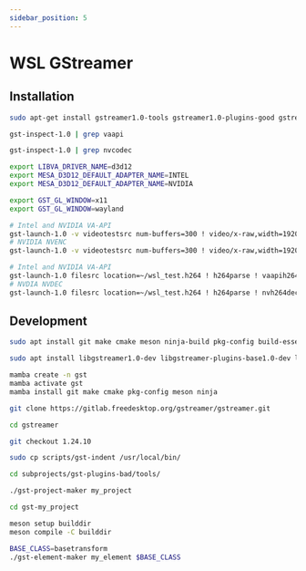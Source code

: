 ```yaml
---
sidebar_position: 5
---
```


# WSL GStreamer

## Installation

```bash
sudo apt-get install gstreamer1.0-tools gstreamer1.0-plugins-good gstreamer1.0-plugins-bad gstreamer1.0-libav gstreamer1.0-vaapi
```

```bash
gst-inspect-1.0 | grep vaapi
```

```bash
gst-inspect-1.0 | grep nvcodec
```

```bash
export LIBVA_DRIVER_NAME=d3d12
export MESA_D3D12_DEFAULT_ADAPTER_NAME=INTEL
export MESA_D3D12_DEFAULT_ADAPTER_NAME=NVIDIA
```

```bash
export GST_GL_WINDOW=x11
export GST_GL_WINDOW=wayland
```

```bash
# Intel and NVIDIA VA-API
gst-launch-1.0 -v videotestsrc num-buffers=300 ! video/x-raw,width=1920,height=1080 ! vaapipostproc ! vaapih264enc ! filesink location=~/wsl_test.h264
# NVIDIA NVENC
gst-launch-1.0 -v videotestsrc num-buffers=300 ! video/x-raw,width=1920,height=1080 ! cudaupload ! nvh264enc ! filesink location=~/wsl_test.h264
```

```bash
# Intel and NVIDIA VA-API
gst-launch-1.0 filesrc location=~/wsl_test.h264 ! h264parse ! vaapih264dec ! autovideosink
# NVDIA NVDEC
gst-launch-1.0 filesrc location=~/wsl_test.h264 ! h264parse ! nvh264dec ! autovideosink
```

## Development

```bash
sudo apt install git make cmake meson ninja-build pkg-config build-essential
```

```bash
sudo apt install libgstreamer1.0-dev libgstreamer-plugins-base1.0-dev libgstreamer-plugins-good1.0-dev libgstreamer-plugins-bad1.0-dev indent
```

```bash
mamba create -n gst
mamba activate gst
mamba install git make cmake pkg-config meson ninja
```

```bash
git clone https://gitlab.freedesktop.org/gstreamer/gstreamer.git
```

```bash
cd gstreamer
```

```bash
git checkout 1.24.10
```

```bash
sudo cp scripts/gst-indent /usr/local/bin/
```

```bash
cd subprojects/gst-plugins-bad/tools/ 
```

```bash
./gst-project-maker my_project
```

```bash
cd gst-my_project
```

```bash
meson setup builddir
meson compile -C builddir
```

```bash
BASE_CLASS=basetransform
./gst-element-maker my_element $BASE_CLASS
```
